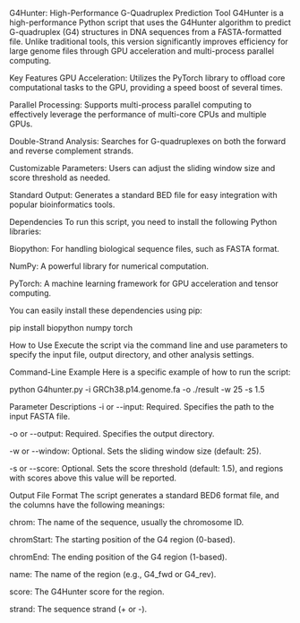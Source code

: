 G4Hunter: High-Performance G-Quadruplex Prediction Tool
G4Hunter is a high-performance Python script that uses the G4Hunter algorithm to predict G-quadruplex (G4) structures in DNA sequences from a FASTA-formatted file. Unlike traditional tools, this version significantly improves efficiency for large genome files through GPU acceleration and multi-process parallel computing.

Key Features
GPU Acceleration: Utilizes the PyTorch library to offload core computational tasks to the GPU, providing a speed boost of several times.

Parallel Processing: Supports multi-process parallel computing to effectively leverage the performance of multi-core CPUs and multiple GPUs.

Double-Strand Analysis: Searches for G-quadruplexes on both the forward and reverse complement strands.

Customizable Parameters: Users can adjust the sliding window size and score threshold as needed.

Standard Output: Generates a standard BED file for easy integration with popular bioinformatics tools.

Dependencies
To run this script, you need to install the following Python libraries:

Biopython: For handling biological sequence files, such as FASTA format.

NumPy: A powerful library for numerical computation.

PyTorch: A machine learning framework for GPU acceleration and tensor computing.

You can easily install these dependencies using pip:

pip install biopython numpy torch

How to Use
Execute the script via the command line and use parameters to specify the input file, output directory, and other analysis settings.

Command-Line Example
Here is a specific example of how to run the script:

python G4hunter.py -i GRCh38.p14.genome.fa -o ./result -w 25 -s 1.5

Parameter Descriptions
-i or --input: Required. Specifies the path to the input FASTA file.

-o or --output: Required. Specifies the output directory.

-w or --window: Optional. Sets the sliding window size (default: 25).

-s or --score: Optional. Sets the score threshold (default: 1.5), and regions with scores above this value will be reported.

Output File Format
The script generates a standard BED6 format file, and the columns have the following meanings:

chrom: The name of the sequence, usually the chromosome ID.

chromStart: The starting position of the G4 region (0-based).

chromEnd: The ending position of the G4 region (1-based).

name: The name of the region (e.g., G4_fwd or G4_rev).

score: The G4Hunter score for the region.

strand: The sequence strand (+ or -).
